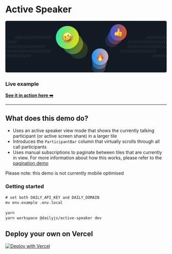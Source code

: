 # Active Speaker

![Active speaker](./image.png)

### Live example

**[See it in action here ➡️](https://dailyjs-active-speaker.vercel.app)**

---

## What does this demo do?

- Uses an active speaker view mode that shows the currently talking participant (or active screen share) in a larger tile
- Introduces the `ParticipantBar` column that virtually scrolls through all call participants
- Uses manual subscriptions to paginate between tiles that are currently in view. For more information about how this works, please refer to the [pagination demo](../pagination)

Please note: this demo is not currently mobile optimised

### Getting started

```
# set both DAILY_API_KEY and DAILY_DOMAIN
mv env.example .env.local

yarn
yarn workspace @dailyjs/active-speaker dev
```

## Deploy your own on Vercel

[![Deploy with Vercel](https://vercel.com/button)](https://vercel.com/new/daily-co/clone-flow?repository-url=https%3A%2F%2Fgithub.com%2Fdaily-demos%2Fexamples.git&env=DAILY_DOMAIN%2CDAILY_API_KEY&envDescription=Your%20Daily%20domain%20and%20API%20key%20can%20be%20found%20on%20your%20account%20dashboard&envLink=https%3A%2F%2Fdashboard.daily.co&project-name=daily-examples&repo-name=daily-examples)
